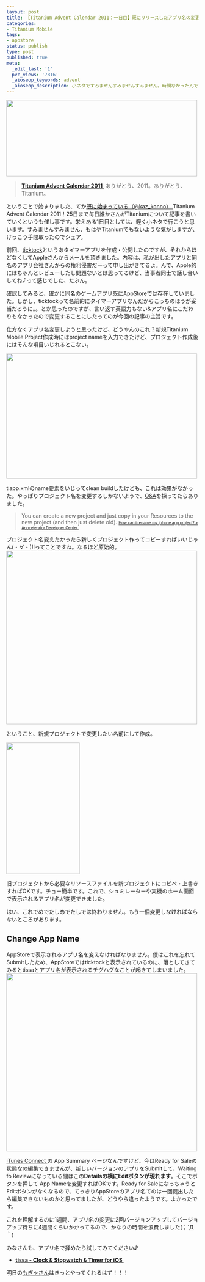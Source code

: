 ```yaml
---
layout: post
title: 【Titanium Advent Calendar 2011：一日目】既にリリースしたアプリ名の変更（AppStore編）
categories:
- Titanium Mobile
tags:
- appstore
status: publish
type: post
published: true
meta:
  _edit_last: '1'
  pvc_views: '7816'
  _aioseop_keywords: advent
  _aioseop_description: 小ネタですみませんすみませんすみません。時間なかったんですごめんなさい。今度はアニメーションについて書きたいです。
---
```

<img class="alignnone size-full wp-image-3734" title="rename" src="http://t32k.me/mol/file/2011/11/rename.png" alt="" width="500" height="200" />
<blockquote><strong><a href="http://atnd.org/events/21951">Titanium Advent Calendar 2011 </a></strong>
ありがとう、2011。ありがとう、Titanium。</blockquote>
ということで始まりました、てか<a title="【Titanium Advent Calendar 2011：前座】Titanium Studioの怪 " href="http://d.hatena.ne.jp/kaz_konno/20111130/1322664751">既に始まっている（@kaz_konno） </a>Titanium Advent Calendar 2011！25日まで毎日誰かさんがTitaniumについて記事を書いていくというも催し事です。栄えある1日目としては、軽く小ネタで行こうと思います。すみませんすみません、もはやTitaniumでもないような気がしますが、けっこう手間取ったのでシェア。

<!--more-->

前回、<a href="http://tissa.t32k.me/">ticktock</a>というあタイマーアプリを作成・公開したのですが、それからほどなくしてAppleさんからメールを頂きました。内容は、私が出したアプリと同名のアプリ会社さんからの権利侵害だーって申し出がきてるよ。んで、Apple的にはちゃんとレビューしたし問題ないとは思ってるけど、当事者同士で話し合いしてね♪って感じでした、たぶん。

確認してみると、確かに同名のゲームアプリ既にAppStoreでは存在していました。しかし、ticktockって名前的にタイマーアプリなんだからこっちのほうが妥当だろうに。。とか思ったのですが、言い返す英語力もない&amp;アプリ名にこだわりもなかったので変更することにしたってのが今回の記事の主旨です。

仕方なくアプリ名変更しようと思ったけど、どうやんのこれ？新規Titanium Mobile Project作成時にはproject nameを入力できたけど、プロジェクト作成後にはそんな項目いじれるとこない。

<img class="fig" title="tiapp.xml" src="http://t32k.me/mol/file/2011/11/tiapp.png" alt="" width="500" height="328" />

tiapp.xmlのname要素をいじってclean buildしたけども、これは効果がなかった。やっぱりプロジェクト名を変更するしかないようで、<a href="http://developer.appcelerator.com/questions/newest">Q&amp;A</a>を探ってたらありました。
<blockquote>You can create a new project and just copy in your Resources to the new project (and then just delete old).
<span style="font-size: x-small;"><a href="http://developer.appcelerator.com/question/19001/how-can-i-rename-my-iphone-app-project">How can i rename my iphone app project? » Appcelerator Developer Center </a></span></blockquote>
プロジェクト名変えたかったら新しくプロジェクト作ってコピーすればいいじゃん(・∀・)!!ってことですね。なるほど原始的。

<img class="fig" title="New Titanium Mobille Project" src="http://t32k.me/mol/file/2011/11/new_project.png" alt="" width="500" height="455" />

ということ、新規プロジェクトで変更したい名前にして作成。

<img class="fig alignnone" title="Replace" src="http://t32k.me/mol/file/2011/11/replace.png" alt="" width="192" height="344" />

旧プロジェクトから必要なリソースファイルを新プロジェクトにコピペ・上書きすればOKです。チョー簡単です。これで、シュミレーターや実機のホーム画面で表示されるアプリ名が変更できました。

はい、これでめでたしめでたしでは終わりません。もう一個変更しなければならないところがあります。
<h2>Change App Name</h2>
AppStoreで表示されるアプリ名を変えなければなりません。僕はこれを忘れてSubmitしたため、AppStoreではticktockと表示されているのに、落としてきてみるとtissaとアプリ名が表示されるチグハグなことが起きてしまいました。

<img class="fig" title="itunes_connect" src="http://t32k.me/mol/file/2011/11/itunes_connect.png" alt="" width="500" height="466" />

<a href="https://itunesconnect.apple.com/">iTunes Connect </a>の App Summary ページなんですけど、今はReady for Saleの状態なの編集できませんが、新しいバージョンのアプリをSubmitして、Waiting fo Reviewになっている間はこの<strong>Detailsの横にEditボタンが現れます</strong>。そこでボタンを押して App Nameを変更すればOKです。Ready for SaleになっちゃうとEditボタンがなくなるので、てっきりAppStoreのアプリ名てのは一回提出したら編集できないものかと思ってましたが、どうやら違ったようです。よかったです。

これを理解するのに1週間、アプリ名の変更に2回バージョンアップしてバージョアップ待ちに4週間くらいかかってるので、かなりの時間を浪費しました(；´Д｀)

みなさんも、アプリ名で揉めたら試してみてください♪
<ul>
	<li><strong><a href="http://tissa.t32k.me/">tissa - Clock &amp; Stopwatch &amp; Timer for iOS </a></strong></li>
</ul>
<div>明日の<a href="http://blog.mogya.com/">もぎゃさん</a>はきっとやってくれるはず！！！</div>
